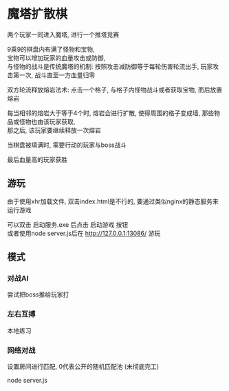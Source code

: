 
# 魔塔扩散棋

两个玩家一同进入魔塔, 进行一个推塔竞赛

9乘9的棋盘内布满了怪物和宝物,  
宝物可以增加玩家的血量攻击或防御,  
与怪物的战斗是传统魔塔的机制: 按照攻击减防御等于每轮伤害轮流出手, 玩家攻击第一次, 战斗直至一方血量归零

双方轮流释放熔岩法术: 点击一个格子, 与格子内怪物战斗或者获取宝物, 而后放置熔岩

每当相邻的熔岩大于等于4个时, 熔岩会进行扩散, 使得周围的格子变成墙, 那些物品或怪物也由该玩家获取,  
那之后, 该玩家要继续释放一次熔岩

当棋盘被填满时, 需要行动的玩家与boss战斗

最后血量高的玩家获胜

## 游玩

由于使用xhr加载文件, 双击index.html是不行的, 要通过类似nginx的静态服务来运行游戏

可以双击 启动服务.exe 后点击 启动游戏 按钮  
或者使用node server.js后在 http://127.0.0.1:13086/ 游玩

## 模式

### 对战AI

尝试把boss推给玩家打

### 左右互搏

本地练习

### 网络对战

设置房间进行匹配, 0代表公开的随机匹配池 (未彻底完工)

node server.js
